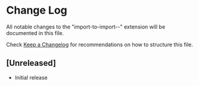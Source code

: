 # Change Log

All notable changes to the "import-to-import--" extension will be documented in this file.

Check [Keep a Changelog](http://keepachangelog.com/) for recommendations on how to structure this file.

## [Unreleased]

- Initial release